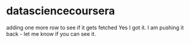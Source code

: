 # datasciencecoursera
adding one more row to see if it gets fetched
Yes I got it.
I am pushing it back - let me know if you can see it.
